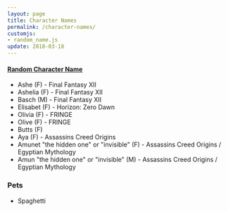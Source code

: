 ```yaml
---
layout: page
title: Character Names
permalink: /character-names/
customjs:
- random_name.js
update: 2018-03-18
---
```


#### <a href="javascript: randomName()" id="character-name-link">Random Character Name</a>

<!-- characters:start -->

+ Ashe (F) - Final Fantasy XII
+ Ashelia (F) - Final Fantasy XII
+ Basch (M) - Final Fantasy XII
+ Elisabet (F) - Horizon: Zero Dawn
+ Olivia (F) - FRINGE
+ Olive (F) - FRINGE
+ Butts (F)
+ Aya (F) - Assassins Creed Origins
+ Amunet "the hidden one" or "invisible" (F) - Assassins Creed Origins / Egyptian Mythology 
+ Amun "the hidden one" or "invisible" (M) - Assassins Creed Origins / Egyptian Mythology 

<!-- characters:end -->

### Pets

<!-- pets:start -->

+ Spaghetti

<!-- pets:end -->

